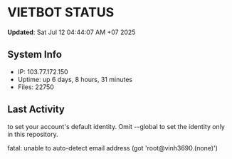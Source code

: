 # VIETBOT STATUS
**Updated**: Sat Jul 12 04:44:07 AM +07 2025

## System Info
- IP: 103.77.172.150
- Uptime: up 6 days, 8 hours, 31 minutes
- Files: 22750

## Last Activity

to set your account's default identity.
Omit --global to set the identity only in this repository.

fatal: unable to auto-detect email address (got 'root@vinh3690.(none)')
